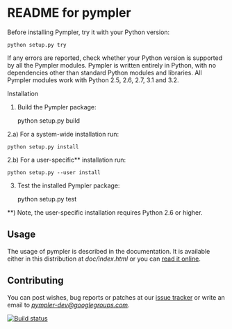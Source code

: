README for pympler
==================


Before installing Pympler, try it with your Python version:

    python setup.py try

If any errors are reported, check whether your Python version is
supported by all the Pympler modules. Pympler is written entirely in
Python, with no dependencies other than standard Python modules and
libraries.  All Pympler modules work with Python 2.5, 2.6, 2.7, 3.1
and 3.2.

Installation

1. Build the Pympler package:

    python setup.py build

2.a) For a system-wide installation run:

    python setup.py install

2.b) For a user-specific** installation run:

    python setup.py --user install

3) Test the installed Pympler package:

    python setup.py test


**) Note, the user-specific installation requires
    Python 2.6 or higher.


Usage
-----
The usage of pympler is described in the documentation.  It is
available either in this distribution at *doc/index.html* or
you can [read it online](http://packages.python.org/Pympler/).


Contributing
------------
You can post wishes, bug reports or patches at our
[issue tracker](https://github.com/pympler/pympler/issues) or
write an email to *pympler-dev@googlegroups.com*.


[![Build status](https://secure.travis-ci.org/pympler/pympler.png?branch=master)](http://travis-ci.org/pympler/pympler)
